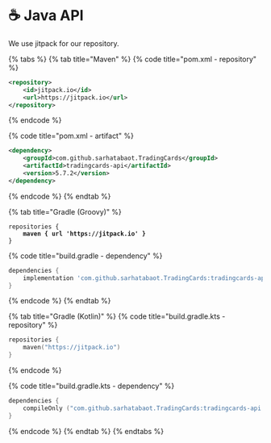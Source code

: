 # ☕ Java API

We use jitpack for our repository.

{% tabs %}
{% tab title="Maven" %}
{% code title="pom.xml - repository" %}
```xml
<repository>
	<id>jitpack.io</id>
	<url>https://jitpack.io</url>
</repository>
```
{% endcode %}

{% code title="pom.xml - artifact" %}
```xml
<dependency>
	<groupId>com.github.sarhatabaot.TradingCards</groupId>
	<artifactId>tradingcards-api</artifactId>
	<version>5.7.2</version>
</dependency>
```
{% endcode %}
{% endtab %}

{% tab title="Gradle (Groovy)" %}
<pre class="language-groovy" data-title="build.gradle - repository"><code class="lang-groovy">repositories {
<strong>    maven { url 'https://jitpack.io' }
</strong>}
</code></pre>

{% code title="build.gradle - dependency" %}
```groovy
dependencies {
    implementation 'com.github.sarhatabaot.TradingCards:tradingcards-api:5.7.2'
}
```
{% endcode %}
{% endtab %}

{% tab title="Gradle (Kotlin)" %}
{% code title="build.gradle.kts - repository" %}
```kts
repositories {
    maven("https://jitpack.io")
}
```
{% endcode %}

{% code title="build.gradle.kts - dependency" %}
```kts
dependencies {
    compileOnly ("com.github.sarhatabaot.TradingCards:tradingcards-api:5.7.2")
}
```
{% endcode %}
{% endtab %}
{% endtabs %}
